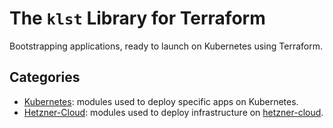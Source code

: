 # The `klst` Library for Terraform

Bootstrapping applications, ready to launch on Kubernetes using Terraform.

## Categories
- [Kubernetes](kubernetes): modules used to deploy specific apps on Kubernetes.
- [Hetzner-Cloud](providers/hcloud): modules used to deploy infrastructure on [hetzner-cloud](https://www.hetzner.com/cloud).
